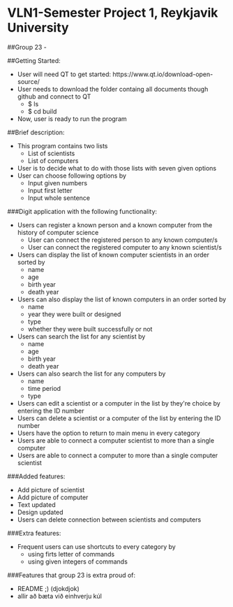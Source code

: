 # VLN1-Semester Project 1, Reykjavik University
##Group 23 -

##Getting Started:
<ul>
<li>User will need QT to get started: https://www.qt.io/download-open-source/</li>
<li>User needs to download the folder containg all documents though github and connect to QT
    <ul>
    <li>$ ls</li>
    <li>$ cd build</li>
    </ul>
 <li>Now, user is ready to run the program</li>
</ul>

##Brief description:
<ul>
    <li>This program contains two lists
       <ul>
       <li>List of scientists</li>
       <li>List of computers</li>
       </ul>
     <li>User is to decide what to do with those lists with seven given options</li>
     <li>User can choose following options by
       <ul>
                <li>Input given numbers</li>
                <li>Input first letter</li>
                <li>Input whole sentence</li>
                </ul>     
</ul>
    
###Digit application with the following functionality:
<ul>
   <li>Users can register a known person and a known computer from the history of computer science
   <ul>
      <li>User can connect the registered person to any known computer/s</li>
      <li>User can connect the registered computer to any known scientist/s</li>
      </ul>
   <li>Users can display the list of known computer scientists in an order sorted by
    <ul>
      <li>name</li>
      <li>age</li>
      <li>birth year</li> 
      <li>death year</li>
      </ul>
    <li>Users can also display the list of known computers in an order sorted by
    <ul>
      <li>name</li>
      <li>year they were built or designed</li>
      <li>type</li>
      <li>whether they were built successfully or not</li>
    </ul> 
    <li>Users can search the list for any scientist by
      <ul>
      <li>name</li>
      <li>age</li>
      <li>birth year</li>
      <li>death year</li>
    </ul>
    <li>Users can also search the list for any computers by
    <ul>
      <li>name</li>
      <li>time period</li>
      <li>type</li>
     </ul>
    <li>Users can edit a scientist or a computer in the list by they're choice by entering the ID number</li>
    <li>Users can delete a scientist or a computer of the list by entering the ID number</li>
    <li>Users have the option to return to main menu in every category</li>
    <li>Users are able to connect a computer scientist to more than a single computer</li>
    <li>Users are able to connect a computer to more than a single computer scientist</li>
</ul>  

###Added features:
<ul>
   <li>Add picture of scientist</li>
   <li>Add picture of computer</li>
   <li>Text updated</li>
   <li>Design updated</li>
   <li>Users can delete connection between scientists and computers</li>
</ul>
###Extra features:
<ul>
   <li>Frequent users can use shortcuts to every category by
   <ul>
   <li>using firts letter of commands</li>
   <li>using given integers of commands</li>
   </ul>
</ul>  
###Features that group 23 is extra proud of:
<ul>
<li>README ;) (djokdjok)</li>
<li> allir að bæta við einhverju kúl </li>
</ul>
   
  
   
